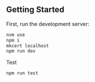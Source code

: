 ## Getting Started

First, run the development server:

```bash
nvm use
npm i
mkcert localhost
npm run dev
```
Test
```bash
npm run test
```
